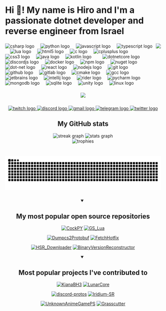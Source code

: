 <h1 align="left">Hi 👋! My name is Hiro and I'm a passionate dotnet developer and reverse engineer from Israel</h1>

###

<img align="right" height="150" src="https://i.imgflip.com/65efzo.gif"  />

###

<div align="left">
  <img src="https://cdn.jsdelivr.net/gh/devicons/devicon/icons/csharp/csharp-original.svg" height="30" alt="csharp logo"  />
  <img width="12" />
  <img src="https://cdn.jsdelivr.net/gh/devicons/devicon/icons/python/python-original.svg" height="30" alt="python logo"  />
  <img width="12" />
  <img src="https://cdn.jsdelivr.net/gh/devicons/devicon/icons/javascript/javascript-original.svg" height="30" alt="javascript logo"  />
  <img width="12" />
  <img src="https://cdn.jsdelivr.net/gh/devicons/devicon/icons/typescript/typescript-original.svg" height="30" alt="typescript logo"  />
  <img width="12" />
  <img src="https://cdn.jsdelivr.net/gh/devicons/devicon/icons/lua/lua-original.svg" height="30" alt="lua logo"  />
  <img width="12" />
  <img src="https://cdn.jsdelivr.net/gh/devicons/devicon/icons/html5/html5-original.svg" height="30" alt="html5 logo"  />
  <img width="12" />
  <img src="https://cdn.jsdelivr.net/gh/devicons/devicon/icons/c/c-original.svg" height="30" alt="c logo"  />
  <img width="12" />
  <img src="https://cdn.jsdelivr.net/gh/devicons/devicon/icons/cplusplus/cplusplus-original.svg" height="30" alt="cplusplus logo"  />
  <img width="12" />
  <img src="https://cdn.jsdelivr.net/gh/devicons/devicon/icons/css3/css3-original.svg" height="30" alt="css3 logo"  />
  <img width="12" />
  <img src="https://cdn.jsdelivr.net/gh/devicons/devicon/icons/java/java-original.svg" height="30" alt="java logo"  />
  <img width="12" />
  <img src="https://cdn.jsdelivr.net/gh/devicons/devicon/icons/kotlin/kotlin-original.svg" height="30" alt="kotlin logo"  />
  <img width="12" />
  <img width="12" />
  <img src="https://cdn.jsdelivr.net/gh/devicons/devicon/icons/dotnetcore/dotnetcore-original.svg" height="30" alt="dotnetcore logo"  />
  <img width="12" />
  <img src="https://cdn.jsdelivr.net/gh/devicons/devicon/icons/discordjs/discordjs-original.svg" height="30" alt="discordjs logo"  />
  <img width="12" />
  <img src="https://cdn.jsdelivr.net/gh/devicons/devicon/icons/docker/docker-original.svg" height="30" alt="docker logo"  />
  <img width="12" />
  <img src="https://cdn.jsdelivr.net/gh/devicons/devicon/icons/npm/npm-original-wordmark.svg" height="30" alt="npm logo"  />
  <img width="12" />
  <img src="https://cdn.jsdelivr.net/gh/devicons/devicon/icons/nuget/nuget-original.svg" height="30" alt="nuget logo"  />
  <img width="12" />
  <img src="https://cdn.jsdelivr.net/gh/devicons/devicon/icons/dot-net/dot-net-original.svg" height="30" alt="dot-net logo"  />
  <img width="12" />
  <img src="https://cdn.jsdelivr.net/gh/devicons/devicon/icons/react/react-original.svg" height="30" alt="react logo"  />
  <img width="12" />
  <img src="https://cdn.jsdelivr.net/gh/devicons/devicon/icons/nodejs/nodejs-original.svg" height="30" alt="nodejs logo"  />
  <img width="12" />
  <img src="https://cdn.jsdelivr.net/gh/devicons/devicon/icons/git/git-original.svg" height="30" alt="git logo"  />
  <img width="12" />
  <img src="https://cdn.jsdelivr.net/gh/devicons/devicon/icons/github/github-original.svg" height="30" alt="github logo"  />
  <img width="12" />
  <img src="https://cdn.jsdelivr.net/gh/devicons/devicon/icons/gitlab/gitlab-original.svg" height="30" alt="gitlab logo"  />
  <img width="12" />
  <img src="https://cdn.jsdelivr.net/gh/devicons/devicon/icons/cmake/cmake-original.svg" height="30" alt="cmake logo"  />
  <img width="12" />
  <img src="https://cdn.jsdelivr.net/gh/devicons/devicon/icons/gcc/gcc-original.svg" height="30" alt="gcc logo"  />
  <img width="12" />
  <img src="https://cdn.jsdelivr.net/gh/devicons/devicon/icons/jetbrains/jetbrains-original.svg" height="30" alt="jetbrains logo"  />
  <img width="12" />
  <img src="https://cdn.jsdelivr.net/gh/devicons/devicon/icons/intellij/intellij-original.svg" height="30" alt="intellij logo"  />
  <img width="12" />
  <img src="https://cdn.jsdelivr.net/gh/devicons/devicon/icons/rider/rider-original.svg" height="30" alt="rider logo"  />
  <img width="12" />
  <img src="https://cdn.jsdelivr.net/gh/devicons/devicon/icons/pycharm/pycharm-original.svg" height="30" alt="pycharm logo"  />
  <img width="12" />
  <img src="https://cdn.jsdelivr.net/gh/devicons/devicon/icons/mongodb/mongodb-original.svg" height="30" alt="mongodb logo"  />
  <img width="12" />
  <img src="https://cdn.jsdelivr.net/gh/devicons/devicon/icons/sqlite/sqlite-original.svg" height="30" alt="sqlite logo"  />
  <img width="12" />
  <img src="https://cdn.jsdelivr.net/gh/devicons/devicon/icons/unity/unity-original.svg" height="30" alt="unity logo"  />
  <img width="12" />
  <img src="https://cdn.jsdelivr.net/gh/devicons/devicon/icons/linux/linux-original.svg" height="30" alt="linux logo"  />
</div>

###

<div align="center">
  <img src="https://visitor-badge.laobi.icu/badge?page_id=Hiro420.Hiro420&"  />
</div>

###

<div align="center">
  <a href="https://www.twitch.tv/hiro420_" target="_blank">
    <img src="https://img.shields.io/static/v1?message=Twitch&logo=twitch&label=&color=9146FF&logoColor=white&labelColor=&style=for-the-badge" height="35" alt="twitch logo"  />
  </a>
  <a href="https://discord.com/users/hiro_69" target="_blank">
    <img src="https://img.shields.io/static/v1?message=Discord&logo=discord&label=&color=7289DA&logoColor=white&labelColor=&style=for-the-badge" height="35" alt="discord logo"  />
  </a>
  <a href="https://mail.google.com/mail/u/hiro420dev@gmail.com" target="_blank">
    <img src="https://img.shields.io/static/v1?message=Gmail&logo=gmail&label=&color=D14836&logoColor=white&labelColor=&style=for-the-badge" height="35" alt="gmail logo"  />
  </a>
  <a href="https://t.me/Hiro420" target="_blank">
    <img src="https://img.shields.io/static/v1?message=Telegram&logo=telegram&label=&color=2CA5E0&logoColor=white&labelColor=&style=for-the-badge" height="35" alt="telegram logo"  />
  </a>
  <a href="https://x.com/C0ck_team" target="_blank">
    <img src="https://img.shields.io/static/v1?message=Twitter&logo=twitter&label=&color=1DA1F2&logoColor=white&labelColor=&style=for-the-badge" height="35" alt="twitter logo"  />
  </a>
</div>

###

<div align="center">
<summary><h2>My GitHub stats</h2></summary>
</div>

<div align="center">
  <img src="https://streak-stats.demolab.com?user=Hiro420&locale=en&mode=daily&theme=dracula&hide_border=false&border_radius=5" height="150" alt="streak graph" />
  <img src="https://github-readme-stats.vercel.app/api?username=Hiro420&show_icons=true&count_private=true&theme=dracula" height="150" alt="stats graph" />
</div>

<div align="center">
    <img src="https://github-profile-trophy.vercel.app/?username=Hiro420&theme=radical&no-frame=false&no-bg=true&column=10" height="150" alt="trophies"/>
</div>

###

<div align="center">
<br clear="both" >
<img src="https://raw.githubusercontent.com/Hiro420/Hiro420/output/snake.svg" alt="Snake animation"  />
</div>

###

<div align="center">
<details open> 
  <summary><h2>My most popular open source repositories</h2></summary>

[![CockPY](https://github-readme-stats.vercel.app/api/pin/?username=Hiro420&repo=CockPY)](https://github.com/Hiro420/CockPY) [![GS_Lua](https://github-readme-stats.vercel.app/api/pin/?username=Hiro420&repo=GS_Lua)](https://github.com/Hiro420/GS_Lua)


[![Dumpcs2Protobuf](https://github-readme-stats.vercel.app/api/pin/?username=Hiro420&repo=Dumpcs2Protobuf)](https://github.com/Hiro420/Dumpcs2Protobuf) [![FetchHotfix](https://github-readme-stats.vercel.app/api/pin/?username=Hiro420&repo=FetchHotfix)](https://github.com/Hiro420/FetchHotfix) 


[![HSR_Downloader](https://github-readme-stats.vercel.app/api/pin/?username=Hiro420&repo=HSR_Downloader)](https://github.com/Hiro420/HSR_Downloader) [![BinaryVersionReconstructor](https://github-readme-stats.vercel.app/api/pin/?username=Hiro420&repo=BinaryVersionReconstructor)](https://github.com/Hiro420/BinaryVersionReconstructor) 

</details>


<details open> 
  <summary><h2>Most popular projects I've contributed to</h2></summary>

[![KianaBH3](https://github-readme-stats.vercel.app/api/pin/?username=MikuLeaks&repo=KianaBH3)](https://github.com/MikuLeaks/KianaBH3) [![LunarCore](https://github-readme-stats.vercel.app/api/pin/?username=Melledy&repo=LunarCore)](https://github.com/Melledy/LunarCore)

[![discord-protos](https://github-readme-stats.vercel.app/api/pin/?username=discord-userdoccers&repo=discord-protos)](https://github.com/discord-userdoccers/discord-protos) [![Iridium-SR](https://github-readme-stats.vercel.app/api/pin/?username=tamilpp25&repo=Iridium-SR)](https://github.com/tamilpp25/Iridium-SR) 


[![UnknownAnimeGamePS](https://github-readme-stats.vercel.app/api/pin/?username=XeonSucksLAB&repo=UnknownAnimeGamePS)](https://github.com/XeonSucksLAB/UnknownAnimeGamePS) [![Grasscutter](https://github-readme-stats.vercel.app/api/pin/?username=Grasscutters&repo=Grasscutter)](https://github.com/Grasscutters/Grasscutter) 

</details>
</div>